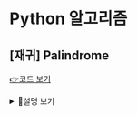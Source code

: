 # Python 알고리즘

## [재귀] Palindrome

[👉코드 보기](palindrome.py)

<details><summary>🔻설명 보기</summary>

- 좌우가 대칭인 문자열을 palindrome이라 한다 (예: radar, 1122, madam, a, 빈 문자열 등)
  - 문자열을 구성하는 문자는 영어 대문자와 소문자이며, 대문자와 소문자는 구별하지 않는다. (예: Radars palindrome)
  - 문자열이 여러 단어로 구성된 하나의 문장일 수도 있다. (예: I am AI 라면 공백을 모두 제거한 IamAI 문자열이 palindrome인지 아닌지를 검사해야 한다.)

---

- 길이가 `k`인 문자열 `s`에 대해, `s[0] == s[k-1]` 이어야 하고, `s[1]...s[k-2]` 까지가 다시 palindrome이면 `s`가 palindrome이 된다. 즉, 재귀적인 방법으로 문자열이
palindrome인지 검사할 수 있다.

- 재귀 함수 **palindrome(s, left, right)** 를 작성한다 (문자열 `s`의 `s[left]...s[right]` 이 palindrome이면 `True`, 아니면 `False` 리턴)
  - [주의1] 반드시 재귀함수로 작성해야 함
  - [주의2] 입력 문자열의 길이는 0 이상임. (그래서 빈 문자열도 입력 가능함. 빈 문자열은 palindrome임.)

### 입출력 예시

입력 1

```shell script
radar
```

출력 1

```shell script
True
```

입력 2

```shell script
salsa
```

출력 2

```shell script
False
```

입력 3

```shell script
Rats live on no evil star
```

출력 3

```shell script
True
```

</details>

